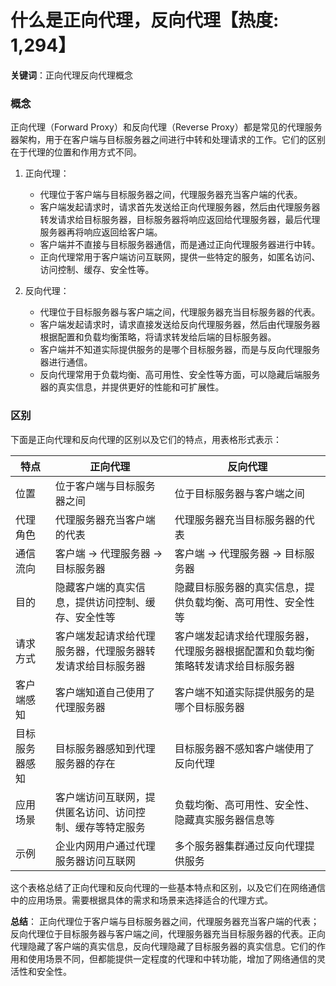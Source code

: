 # 什么是正向代理，反向代理【热度: 1,294】

**关键词**：正向代理反向代理概念

### 概念

正向代理（Forward Proxy）和反向代理（Reverse Proxy）都是常见的代理服务器架构，用于在客户端与目标服务器之间进行中转和处理请求的工作。它们的区别在于代理的位置和作用方式不同。

1. 正向代理：
    - 代理位于客户端与目标服务器之间，代理服务器充当客户端的代表。
    - 客户端发起请求时，请求首先发送给正向代理服务器，然后由代理服务器转发请求给目标服务器，目标服务器将响应返回给代理服务器，最后代理服务器再将响应返回给客户端。
    - 客户端并不直接与目标服务器通信，而是通过正向代理服务器进行中转。
    - 正向代理常用于客户端访问互联网，提供一些特定的服务，如匿名访问、访问控制、缓存、安全性等。

2. 反向代理：
    - 代理位于目标服务器与客户端之间，代理服务器充当目标服务器的代表。
    - 客户端发起请求时，请求直接发送给反向代理服务器，然后由代理服务器根据配置和负载均衡策略，将请求转发给后端的目标服务器。
    - 客户端并不知道实际提供服务的是哪个目标服务器，而是与反向代理服务器进行通信。
    - 反向代理常用于负载均衡、高可用性、安全性等方面，可以隐藏后端服务器的真实信息，并提供更好的性能和可扩展性。
    

### 区别

下面是正向代理和反向代理的区别以及它们的特点，用表格形式表示：

| 特点             | 正向代理                     | 反向代理                     |
|------------------|------------------------------|------------------------------|
| 位置             | 位于客户端与目标服务器之间    | 位于目标服务器与客户端之间    |
| 代理角色         | 代理服务器充当客户端的代表    | 代理服务器充当目标服务器的代表|
| 通信流向         | 客户端 -> 代理服务器 -> 目标服务器 | 客户端 -> 代理服务器 -> 目标服务器 |
| 目的             | 隐藏客户端的真实信息，提供访问控制、缓存、安全性等 | 隐藏目标服务器的真实信息，提供负载均衡、高可用性、安全性等 |
| 请求方式         | 客户端发起请求给代理服务器，代理服务器转发请求给目标服务器 | 客户端发起请求给代理服务器，代理服务器根据配置和负载均衡策略转发请求给目标服务器 |
| 客户端感知       | 客户端知道自己使用了代理服务器   | 客户端不知道实际提供服务的是哪个目标服务器 |
| 目标服务器感知   | 目标服务器感知到代理服务器的存在 | 目标服务器不感知客户端使用了反向代理 |
| 应用场景         | 客户端访问互联网，提供匿名访问、访问控制、缓存等特定服务 | 负载均衡、高可用性、安全性、隐藏真实服务器信息等 |
| 示例             | 企业内网用户通过代理服务器访问互联网 | 多个服务器集群通过反向代理提供服务 |

这个表格总结了正向代理和反向代理的一些基本特点和区别，以及它们在网络通信中的应用场景。需要根据具体的需求和场景来选择适合的代理方式。


**总结**：
正向代理位于客户端与目标服务器之间，代理服务器充当客户端的代表；反向代理位于目标服务器与客户端之间，代理服务器充当目标服务器的代表。正向代理隐藏了客户端的真实信息，反向代理隐藏了目标服务器的真实信息。它们的作用和使用场景不同，但都能提供一定程度的代理和中转功能，增加了网络通信的灵活性和安全性。